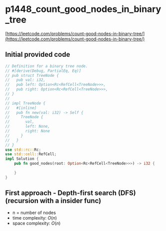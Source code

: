 # p1448_count_good_nodes_in_binary_tree
[https://leetcode.com/problems/count-good-nodes-in-binary-tree/](https://leetcode.com/problems/count-good-nodes-in-binary-tree/)

## Initial provided code
```Rust
// Definition for a binary tree node.
// #[derive(Debug, PartialEq, Eq)]
// pub struct TreeNode {
//   pub val: i32,
//   pub left: Option<Rc<RefCell<TreeNode>>>,
//   pub right: Option<Rc<RefCell<TreeNode>>>,
// }
// 
// impl TreeNode {
//   #[inline]
//   pub fn new(val: i32) -> Self {
//     TreeNode {
//       val,
//       left: None,
//       right: None
//     }
//   }
// }
use std::rc::Rc;
use std::cell::RefCell;
impl Solution {
    pub fn good_nodes(root: Option<Rc<RefCell<TreeNode>>>) -> i32 {
        
    }
}
```
## First approach - Depth-first search (DFS) (recursion with a insider func)

- n = number of nodes
- time complexity: $O(n)$
- space complexity: $O(n)$


